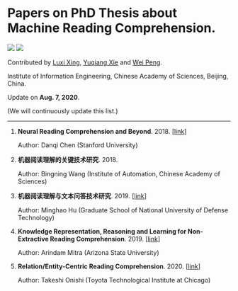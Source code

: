 # Papers on PhD Thesis about Machine Reading Comprehension.

<!-- A list of recent papers about **Knowledge-based Machine Reading Comprehension** (**KMRC**). -->

![](https://img.shields.io/badge/Status-building-brightgreen) ![](https://img.shields.io/badge/-thesis-9cf) 

Contributed by [Luxi Xing](https://github.com/XingLuxi), [Yuqiang Xie](https://github.com/IndexFziQ) and [Wei Peng](https://github.com/a414351664).

Institute of Information Engineering, Chinese Academy of Sciences, Beijing, China. 

Update on **Aug. 7, 2020**.

(We will continuously update this list.)

----

1. **Neural Reading Comprehension and Beyond**. 2018. [[link](https://github.com/danqi/thesis)]

    Author: Danqi Chen (Stanford University)
    

1. **机器阅读理解的关键技术研究**. 2018.

    Author: Bingning Wang (Institute of Automation, Chinese Academy of Sciences)

1. **机器阅读理解与文本问答技术研究**. 2019. [[link](https://github.com/huminghao16/thesis)]

    Author: Minghao Hu (Graduate School of National University of Defense Technology)

1. **Knowledge Representation, Reasoning and Learning for Non-Extractive Reading Comprehension**. 2019. [[link](https://repository.asu.edu/items/55482)]

    Author: Arindam Mitra (Arizona State University)

1. **Relation/Entity-Centric Reading Comprehension**. 2020. [[link](https://arxiv.org/abs/2008.11940)]
    
    Author: Takeshi Onishi (Toyota Technological Institute at Chicago)
